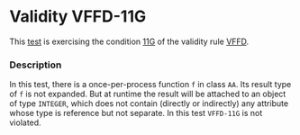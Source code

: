 # Validity VFFD-11G

This [test](.) is exercising the condition [11G](../Readme.md) of the validity rule [VFFD](../../vffd/Readme.md).

### Description

In this test, there is a once-per-process function `f` in class `AA`. Its result type of `f` is not expanded. But at runtime the result will be attached to an object of type `INTEGER`, which does not contain (directly or indirectly) any attribute whose type is reference but not separate. In this test `VFFD-11G` is not violated.
